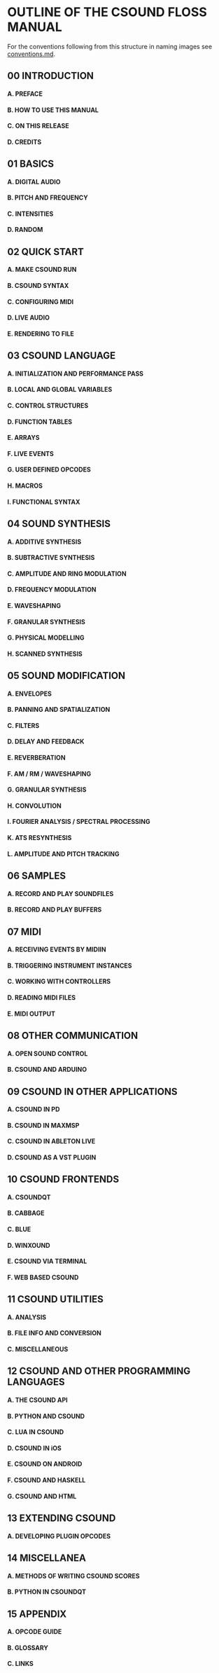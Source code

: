 # OUTLINE OF THE CSOUND FLOSS MANUAL

For the conventions following from this structure in naming images
see [conventions.md](conventions.md).

## 00 INTRODUCTION
#### A. PREFACE
#### B. HOW TO USE THIS MANUAL
#### C. ON THIS RELEASE
#### D. CREDITS

## 01 BASICS
#### A. DIGITAL AUDIO
#### B. PITCH AND FREQUENCY
#### C. INTENSITIES
#### D. RANDOM

## 02 QUICK START
#### A. MAKE CSOUND RUN
#### B. CSOUND SYNTAX
#### C. CONFIGURING MIDI
#### D. LIVE AUDIO
#### E. RENDERING TO FILE

## 03 CSOUND LANGUAGE
#### A. INITIALIZATION AND PERFORMANCE PASS
#### B. LOCAL AND GLOBAL VARIABLES
#### C. CONTROL STRUCTURES
#### D. FUNCTION TABLES
#### E. ARRAYS
#### F. LIVE EVENTS
#### G. USER DEFINED OPCODES
#### H. MACROS
#### I. FUNCTIONAL SYNTAX

## 04 SOUND SYNTHESIS
#### A. ADDITIVE SYNTHESIS
#### B. SUBTRACTIVE SYNTHESIS
#### C. AMPLITUDE AND RING MODULATION
#### D. FREQUENCY MODULATION
#### E. WAVESHAPING
#### F. GRANULAR SYNTHESIS
#### G. PHYSICAL MODELLING
#### H. SCANNED SYNTHESIS

## 05 SOUND MODIFICATION
#### A. ENVELOPES
#### B. PANNING AND SPATIALIZATION
#### C. FILTERS
#### D. DELAY AND FEEDBACK
#### E. REVERBERATION
#### F. AM / RM / WAVESHAPING
#### G. GRANULAR SYNTHESIS
#### H. CONVOLUTION
#### I. FOURIER ANALYSIS / SPECTRAL PROCESSING
#### K. ATS RESYNTHESIS
#### L. AMPLITUDE AND PITCH TRACKING

## 06 SAMPLES
#### A. RECORD AND PLAY SOUNDFILES
#### B. RECORD AND PLAY BUFFERS

## 07 MIDI
#### A. RECEIVING EVENTS BY MIDIIN
#### B. TRIGGERING INSTRUMENT INSTANCES
#### C. WORKING WITH CONTROLLERS
#### D. READING MIDI FILES
#### E. MIDI OUTPUT

## 08 OTHER COMMUNICATION
#### A. OPEN SOUND CONTROL
#### B. CSOUND AND ARDUINO

## 09 CSOUND IN OTHER APPLICATIONS
#### A. CSOUND IN PD
#### B. CSOUND IN MAXMSP
#### C. CSOUND IN ABLETON LIVE
#### D. CSOUND AS A VST PLUGIN

## 10 CSOUND FRONTENDS
#### A. CSOUNDQT
#### B. CABBAGE
#### C. BLUE
#### D. WINXOUND
#### E. CSOUND VIA TERMINAL
#### F. WEB BASED CSOUND

## 11 CSOUND UTILITIES
#### A. ANALYSIS
#### B. FILE INFO AND CONVERSION
#### C. MISCELLANEOUS

## 12 CSOUND AND OTHER PROGRAMMING LANGUAGES
#### A. THE CSOUND API
#### B. PYTHON AND CSOUND
#### C. LUA IN CSOUND
#### D. CSOUND IN iOS
#### E. CSOUND ON ANDROID
#### F. CSOUND AND HASKELL
#### G. CSOUND AND HTML

## 13 EXTENDING CSOUND
#### A. DEVELOPING PLUGIN OPCODES

## 14 MISCELLANEA
#### A. METHODS OF WRITING CSOUND SCORES
#### B. PYTHON IN CSOUNDQT

## 15 APPENDIX
#### A. OPCODE GUIDE
#### B. GLOSSARY
#### C. LINKS
